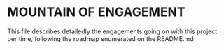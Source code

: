 # MOUNTAIN OF ENGAGEMENT

This file describes detailedly the engagements going on with this project per time, following the roadmap enumerated on the README.md 
